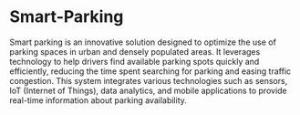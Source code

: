 # Smart-Parking
Smart parking is an innovative solution designed to optimize the use of parking spaces in urban and densely populated areas. It leverages technology to help drivers find available parking spots quickly and efficiently, reducing the time spent searching for parking and easing traffic congestion. This system integrates various technologies such as sensors, IoT (Internet of Things), data analytics, and mobile applications to provide real-time information about parking availability.
